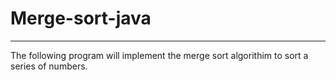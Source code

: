# Merge-sort-java
-------------------
The following program will implement the merge sort algorithim to sort a series of numbers.

